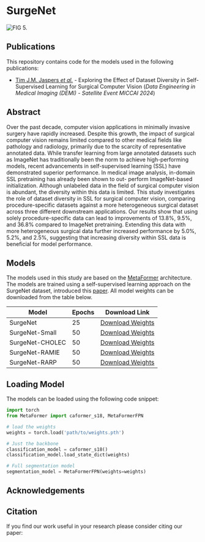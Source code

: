 # SurgeNet
![FIG 5.](figures/SurgeNet.png)

## Publications
This repository contains code for the models used in the following publications:

- [Tim J.M. Jaspers *et al.*](https://) - Exploring the Effect of Dataset Diversity in
Self-Supervised Learning for Surgical Computer
Vision (*Data Engineering in Medical Imaging (DEMI) - Satellite Event MICCAI 2024*)

  
## Abstract
Over the past decade, computer vision applications in minimally invasive surgery have rapidly increased. Despite this growth, the
impact of surgical computer vision remains limited compared to other
medical fields like pathology and radiology, primarily due to the scarcity
of representative annotated data. While transfer learning from large annotated datasets such as ImageNet has traditionally been the norm to
achieve high-performing models, recent advancements in self-supervised
learning (SSL) have demonstrated superior performance. In medical image analysis, in-domain SSL pretraining has already been shown to out-
perform ImageNet-based initialization. Although unlabeled data in the
field of surgical computer vision is abundant, the diversity within this
data is limited. This study investigates the role of dataset diversity in
SSL for surgical computer vision, comparing procedure-specific datasets
against a more heterogeneous surgical dataset across three different downstream applications.
Our results show that using solely procedure-specific
data can lead to improvements of 13.8%, 9.5%, and 36.8% compared to ImageNet
pretraining. Extending this data with more heterogeneous surgical data further
increased performance by 5.0%, 5.2%, and 2.5%, suggesting that increasing diversity
within SSL data is beneficial for model performance.

## Models
The models used in this study are based on the [MetaFormer](https://arxiv.org/abs/2210.13452) architecture. The models are trained using a self-supervised learning approach on the SurgeNet
dataset, introduced this [paper](https://). All model weights can be downloaded from the table below.

| Model           | Epochs | Download Link                                                                                                                                     |
|-----------------|--------|---------------------------------------------------------------------------------------------------------------------------------------------------|
| SurgeNet        | 25     | [Download Weights](https://huggingface.co/TimJaspersTue/SurgeNetModels/resolve/main/SurgeNet_checkpoint_epoch0025_teacher.pth?download=true)      |
| SurgeNet-Small  | 50     | [Download Weights](https://huggingface.co/TimJaspersTue/SurgeNetModels/resolve/main/SurgeNetSmall_checkpoint_epoch0050_teacher.pth?download=true) |
| SurgeNet-CHOLEC | 50     | [Download Weights](https://huggingface.co/TimJaspersTue/SurgeNetModels/resolve/main/CHOLEC_checkpoint_epoch0050_teacher.pth?download=true)        |
| SurgeNet-RAMIE  | 50     | [Download Weights](https://huggingface.co/TimJaspersTue/SurgeNetModels/resolve/main/RAMIE_checkpoint_epoch0050_teacher.pth?download=true)         |
| SurgeNet-RARP   | 50     | [Download Weights](https://huggingface.co/TimJaspersTue/SurgeNetModels/resolve/main/RARP_checkpoint_epoch0050_teacher.pth?download=true)          | 


## Loading Model
The models can be loaded using the following code snippet:

```python
import torch
from MetaFormer import caformer_s18, MetaFormerFPN

# load the weights
weights = torch.load('path/to/weights.pth')

# Just the backbone
classification_model = caformer_s18()
classification_model.load_state_dict(weights)

# Full segmentation model
segmentation_model = MetaFormerFPN(weights=weights)

```

## Acknowledgements


## Citation
If you find our work useful in your research please consider citing our paper: